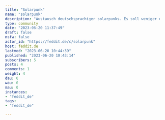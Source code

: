 ```yaml
---
title: "Solarpunk" 
name: "solarpunk"
description: "Austausch deutschsprachiger solarpunks. Es soll weniger um das literarische/künstlerische Genre gehen. Vielmehr interessiert das reale Leben: Wie sieht für euch eine positive, nachhaltige Welt aus? Was ist euer Ökotopia?Aber natürlich sind auch Anregungen aus der Literatur, Film, Gaming etc. willkommen."
type: community
date: "2023-06-20 11:37:49"
draft: false
nsfw: false
actor_id: "https://feddit.de/c/solarpunk"
host: feddit.de
lastmod: "2023-06-20 10:44:39"
published: "2023-06-20 10:43:14"
subscribers: 5
posts: 4
comments: 1
weight: 4
dau: 0
wau: 0
mau: 0
instances:
- "feddit_de"
tags: 
- "feddit_de"

---
```

